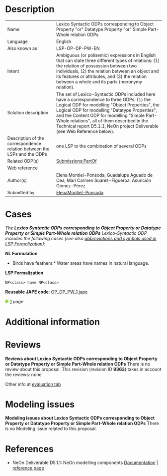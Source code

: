 #  Description




|  |  |
| --- | --- |
|  Name |  Lexico Syntactic ODPs corresponding to Object Property "or" Datatype Property "or" Simple Part-Whole relation ODPs |
|  Language |  English |
|  Also known as |  LSP-OP-DP-PW-EN |
|  Intent |  Ambiguous (or polisemic) expressions in English that can state three different types of relations: (1) the relation of possession between two individuals, (2) the relation between an object and its features or attributes, and (3) the relation between a whole and its parts (meronymy relation). |
|  Solution description |  The set of Lexico-Syntactic ODPs included here have a correspondence to three ODPs: (1) the Logical ODP for modelling "Object Properties", the Logical ODP for modelling "Datatype Properties", and the Content ODP for modelling "Simple Part-Whole relations", all of them described in the Technical report D5.1.1, NeOn project Deliverable (see Web Reference below). |
|  Description of the correspondence relation between the LSPs and the ODPs |  one LSP to the combination of several ODPs |
|  Related ODP(s) | [Submissions:PartOf](../PartOf/PartOf.md "Submissions:PartOf") |
|  Web reference |  |
|  Author(s) |  Elena Montiel-Ponsoda, Guadalupe Aguado de Cea, Mari Carmen Suárez-Figueroa, Asunción Gómez-Pérez |
|  Submitted by | [ElenaMontiel-Ponsoda](../User/ElenaMontiel-Ponsoda.md "User:ElenaMontiel-Ponsoda") |


  




#  Cases


_The __Lexico Syntactic ODPs corresponding to Object Property or Datatype Property or Simple Part-Whole relation ODPs__ Lexico-Syntactic ODP includes the following cases (see also [abbreviations and symbols used in LSP Formalization](../Community/LSPSymbols.md "Community:LSPSymbols")):_


  






__NL Formulation__



* Birds have feathers.* Water areas have names in natural language.

__LSP Formalization__




```
NP<class> have NP<class>

```

__Reusable JAPE code__: [OP\_DP\_PW\_1.jape](./OP_DP_PW_1.jape "OP DP PW 1.jape")





[![](./11px-ArrowRight.gif)](../Image/ArrowRight.gif.md "ArrowRight.gif") _[1](./Normalization@oldid=10071.md "Submissions:Lexico Syntactic ODPs corresponding to Object Property or Datatype Property or Simple Part-Whole relation ODPs/1") page_



#  Additional information


#  Reviews



__Reviews about Lexico Syntactic ODPs corresponding to Object Property or Datatype Property or Simple Part-Whole relation ODPs__
There is no review about this proposal.
This revision (revision ID __9363__) takes in account the reviews: none


Other info at [evaluation tab](http://ontologydesignpatterns.org/wiki/index.php?title=Submissions:Lexico_Syntactic_ODPs_corresponding_to_Object_Property_or_Datatype_Property_or_Simple_Part-Whole_relation_ODPs&action=evaluation "http://ontologydesignpatterns.org/wiki/index.php?title=Submissions:Lexico_Syntactic_ODPs_corresponding_to_Object_Property_or_Datatype_Property_or_Simple_Part-Whole_relation_ODPs&action=evaluation")




  




#  Modeling issues



__Modeling issues about Lexico Syntactic ODPs corresponding to Object Property or Datatype Property or Simple Part-Whole relation ODPs__
There is no Modeling issue related to this proposal.




  




#  References


* NeOn Deliverable D5.1.1: NeOn modelling components [Documentation](http://droz.dia.fi.upm.es/neon/servlet/download?ontology=Documentation+Ontology&concept=Deliverable&instanceSet=neon&instance=D5.1.1%3A+NeOn+modelling+components&attribute=On-line+PDF+Version&value=NeOn_2007_D5.1.1.pdf "http://droz.dia.fi.upm.es/neon/servlet/download?ontology=Documentation+Ontology&concept=Deliverable&instanceSet=neon&instance=D5.1.1%3A+NeOn+modelling+components&attribute=On-line+PDF+Version&value=NeOn_2007_D5.1.1.pdf") | [reference page](../Community/References/NeOn_Deliverable_D5_1_1_8.md "Community:References/NeOn Deliverable D5 1 1 8")
